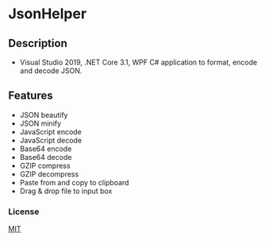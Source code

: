 # JsonHelper
## Description
* Visual Studio 2019, .NET Core 3.1, WPF C# application to format, encode and decode JSON.

## Features
* JSON beautify
* JSON minify
* JavaScript encode
* JavaScript decode
* Base64 encode
* Base64 decode
* GZIP compress
* GZIP decompress
* Paste from and copy to clipboard
* Drag & drop file to input box

### License
[MIT](http://opensource.org/licenses/MIT)
